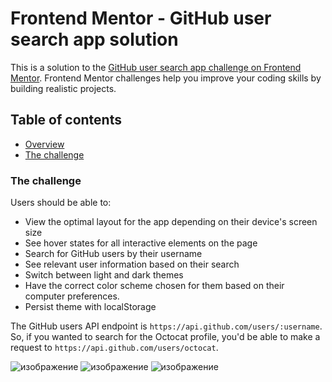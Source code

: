 # Frontend Mentor - GitHub user search app solution

This is a solution to the [GitHub user search app challenge on Frontend Mentor](https://www.frontendmentor.io/challenges/github-user-search-app-Q09YOgaH6). Frontend Mentor challenges help you improve your coding skills by building realistic projects.

## Table of contents

- [Overview](#overview)
- [The challenge](#the-challenge)


### The challenge

Users should be able to:

- View the optimal layout for the app depending on their device's screen size
- See hover states for all interactive elements on the page
- Search for GitHub users by their username
- See relevant user information based on their search
- Switch between light and dark themes
- Have the correct color scheme chosen for them based on their computer preferences.
- Persist theme with localStorage

The GitHub users API endpoint is `https://api.github.com/users/:username`. So, if you wanted to search for the Octocat profile, you'd be able to make a request to `https://api.github.com/users/octocat`.

![изображение](https://github.com/Lemondemones/github-search-app/assets/88857085/045f7d6f-bc9b-46b9-a058-35c0276fcaf3)
![изображение](https://github.com/Lemondemones/github-search-app/assets/88857085/22a57f0d-50a1-4190-8a17-4a060f32e348)
![изображение](https://github.com/Lemondemones/github-search-app/assets/88857085/0a2b5e56-f454-446d-89c6-9e4a4203d38b)




